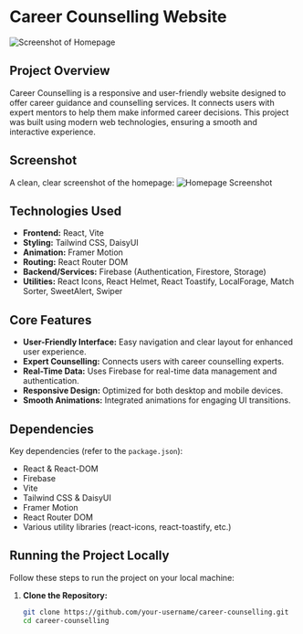 # Career Counselling Website

![Screenshot of Homepage](https://i.ibb.co.com/d0Hd1W7M/Screenshot-2025-02-05-151452.png)

## Project Overview
Career Counselling is a responsive and user-friendly website designed to offer career guidance and counselling services. It connects users with expert mentors to help them make informed career decisions. This project was built using modern web technologies, ensuring a smooth and interactive experience.

## Screenshot
A clean, clear screenshot of the homepage:
![Homepage Screenshot](https://i.ibb.co.com/d0Hd1W7M/Screenshot-2025-02-05-151452.png)

## Technologies Used
- **Frontend:** React, Vite
- **Styling:** Tailwind CSS, DaisyUI
- **Animation:** Framer Motion
- **Routing:** React Router DOM
- **Backend/Services:** Firebase (Authentication, Firestore, Storage)
- **Utilities:** React Icons, React Helmet, React Toastify, LocalForage, Match Sorter, SweetAlert, Swiper

## Core Features
- **User-Friendly Interface:** Easy navigation and clear layout for enhanced user experience.
- **Expert Counselling:** Connects users with career counselling experts.
- **Real-Time Data:** Uses Firebase for real-time data management and authentication.
- **Responsive Design:** Optimized for both desktop and mobile devices.
- **Smooth Animations:** Integrated animations for engaging UI transitions.

## Dependencies
Key dependencies (refer to the `package.json`):
- React & React-DOM
- Firebase
- Vite
- Tailwind CSS & DaisyUI
- Framer Motion
- React Router DOM
- Various utility libraries (react-icons, react-toastify, etc.)

## Running the Project Locally

Follow these steps to run the project on your local machine:

1. **Clone the Repository:**
   ```bash
   git clone https://github.com/your-username/career-counselling.git
   cd career-counselling

